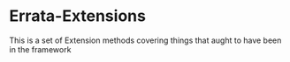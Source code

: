 # Errata-Extensions
This is a set of Extension methods covering things that aught to have been in the framework
